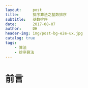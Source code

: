 ```yaml
---
layout:     post
title:      排序算法之基数排序
subtitle:   基数排序
date:       2017-08-07
author:     DH
header-img: img/post-bg-e2e-ux.jpg 
catalog: true
tags:
    - 算法
    - 排序算法
---
```



# 前言
